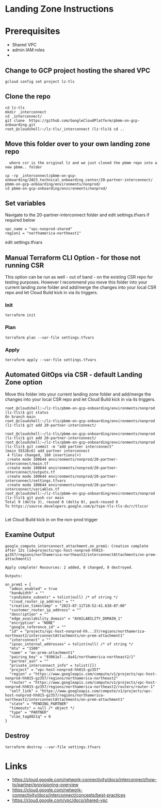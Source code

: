 # Landing Zone Instructions

# Prerequisites
- Shared VPC
- admin IAM roles
- 

## Change to GCP project hosting the shared VPC
```
gcloud config set project lz-tls
```
## Clone the repo
```
cd lz-tls
mkdir _interconnect
cd _interconnect/
git clone  https://github.com/GoogleCloudPlatform/pbmm-on-gcp-onboarding.git
root_@cloudshell:~/lz-tls/_interconnect (lz-tls)$ cd ..
```

## Move this folder over to your own landing zone repo

```
  where csr is the original lz and we just cloned the pbmm repo into a new pbmm.. folder

cp -rp _interconnect/pbmm-on-gcp-onboarding/2023_technical_onboarding_center/20-partner-interconnect/ pbmm-on-gcp-onboarding/environments/nonprod/
cd pbmm-on-gcp-onboarding/environments/nonprod/
```

## Set variables
Navigate to the 20-partner-interconnect folder and edit settings.tfvars if required below 

```
vpc_name = "vpc-nonprod-shared"
region1 = "northamerica-northeast1"
```

edit settings.tfvars

## Manual Terraform CLI Option - for those not running CSR
This option can be run as well - out of band - on the existing CSR repo for testing purposes.  However I recommend you move this folder into your current landing zone folder and add/merge the changes into your local CSR repo and let Cloud Build kick in via its triggers.

### Init
```
terraform init
```

### Plan
```
terraform plan --var-file settings.tfvars
```

### Apply

``
terraform apply --var-file settings.tfvars
``


## Automated GitOps via CSR - default Landing Zone option
Move this folder into your current landing zone folder and add/merge the changes into your local CSR repo and let Cloud Build kick in via its triggers.

```
root_@cloudshell:~/lz-tls/pbmm-on-gcp-onboarding/environments/nonprod (lz-tls)$ git status
On branch main
root_@cloudshell:~/lz-tls/pbmm-on-gcp-onboarding/environments/nonprod (lz-tls)$ git add 20-partner-interconnect/

root_@cloudshell:~/lz-tls/pbmm-on-gcp-onboarding/environments/nonprod (lz-tls)$ git add 20-partner-interconnect/
root_@cloudshell:~/lz-tls/pbmm-on-gcp-onboarding/environments/nonprod (lz-tls)$ git commit -m "add partner interconnect"
[main 55526c6] add partner interconnect
 4 files changed, 160 insertions(+)
 create mode 100644 environments/nonprod/20-partner-interconnect/main.tf
 create mode 100644 environments/nonprod/20-partner-interconnect/outputs.tf
 create mode 100644 environments/nonprod/20-partner-interconnect/settings.tfvars
 create mode 100644 environments/nonprod/20-partner-interconnect/variables.tf
root_@cloudshell:~/lz-tls/pbmm-on-gcp-onboarding/environments/nonprod (lz-tls)$ git push csr main
Total 9 (delta 3), reused 0 (delta 0), pack-reused 0
To https://source.developers.google.com/p/tspe-tls-tls-dv/r/tlscsr
  
```
Let Cloud Build kick in on the non-prod trigger

## Examine Output

```
google_compute_interconnect_attachment.on_prem1: Creation complete after 12s [id=projects/vpc-host-nonprod-hh015-gz357/regions/northamerica-northeast2/interconnectAttachments/on-prem-attachment1]

Apply complete! Resources: 2 added, 0 changed, 0 destroyed.

Outputs:

on_prem1 = {
  "admin_enabled" = true
  "bandwidth" = ""
  "candidate_subnets" = tolist(null) /* of string */
  "cloud_router_ip_address" = ""
  "creation_timestamp" = "2023-07-11T10:52:41.638-07:00"
  "customer_router_ip_address" = ""
  "description" = ""
  "edge_availability_domain" = "AVAILABILITY_DOMAIN_1"
  "encryption" = "NONE"
  "google_reference_id" = ""
  "id" = "projects/vpc-host-nonprod-hh...57/regions/northamerica-northeast2/interconnectAttachments/on-prem-attachment1"
  "interconnect" = ""
  "ipsec_internal_addresses" = tolist(null) /* of string */
  "mtu" = "1500"
  "name" = "on-prem-attachment1"
  "pairing_key" = "93061e7...8a41/northamerica-northeast2/1"
  "partner_asn" = ""
  "private_interconnect_info" = tolist([])
  "project" = "vpc-host-nonprod-hh015-gz357"
  "region" = "https://www.googleapis.com/compute/v1/projects/vpc-host-nonprod-hh015-gz357/regions/northamerica-northeast2"
  "router" = "https://www.googleapis.com/compute/v1/projects/vpc-host-nonprod-hh015-gz357/regions/northamerica-northeast2/routers/router-1"
  "self_link" = "https://www.googleapis.com/compute/v1/projects/vpc-host-nonprod-hh015-gz357/regions/northamerica-northeast2/interconnectAttachments/on-prem-attachment1"
  "state" = "PENDING_PARTNER"
  "timeouts" = null /* object */
  "type" = "PARTNER"
  "vlan_tag8021q" = 0
}
```
## Destroy

```
terraform destroy --var-file settings.tfvars
```

# Links
- https://cloud.google.com/network-connectivity/docs/interconnect/how-to/partner/provisioning-overview
- https://cloud.google.com/network-connectivity/docs/interconnect/concepts/best-practices
- https://cloud.google.com/vpc/docs/shared-vpc
